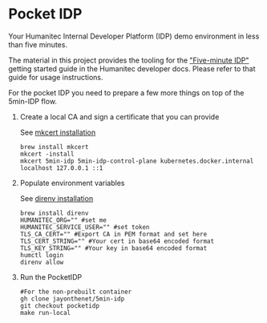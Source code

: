 # Pocket IDP

Your Humanitec Internal Developer Platform (IDP) demo environment in less than five minutes.

The material in this project provides the tooling for the ["Five-minute IDP"](https://developer.humanitec.com/introduction/getting-started/the-five-minute-idp/) getting started guide in the Humanitec developer docs. Please refer to that guide for usage instructions.

For the pocket IDP you need to prepare a few more things on top of the 5min-IDP flow.

1. Create a local CA and sign a certificate that you can provide

    See [mkcert installation]([Install](https://github.com/FiloSottile/mkcert?tab=readme-ov-file#installation))
    ```shell
    brew install mkcert 
    mkcert -install
    mkcert 5min-idp 5min-idp-control-plane kubernetes.docker.internal localhost 127.0.0.1 ::1
    ```

1. Populate environment variables

    See [direnv installation](https://direnv.net/#basic-installation)

    ```shell
    brew install direnv
    HUMANITEC_ORG="" #set me
	HUMANITEC_SERVICE_USER="" #set token 
	TLS_CA_CERT="" #Export CA in PEM format and set here
	TLS_CERT_STRING="" #Your cert in base64 encoded format
	TLS_KEY_STRING="" #Your key in base64 encoded format
    humctl login
    direnv allow
    ```

2. Run the PocketIDP

    ```shell
    #For the non-prebuilt container
    gh clone jayonthenet/5min-idp
    git checkout pocketidp
    make run-local
    ```

